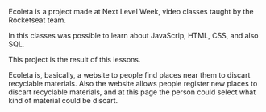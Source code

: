 Ecoleta is a project made at Next Level Week, video classes taught by the Rocketseat team.

In this classes was possible to learn about JavaScrip, HTML, CSS, and also SQL. 

This project is the result of this lessons.

Ecoleta is, basically, a website to people find places near them to discart recyclable materials. 
Also the website allows people register new places to discart recyclable materials, and at this page
the person could select what kind of material could be discart.
